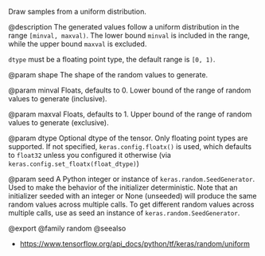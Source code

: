 Draw samples from a uniform distribution.

@description
The generated values follow a uniform distribution in the range
`[minval, maxval)`. The lower bound `minval` is included in the range,
while the upper bound `maxval` is excluded.

`dtype` must be a floating point type, the default range is `[0, 1)`.

@param shape
The shape of the random values to generate.

@param minval
Floats, defaults to 0. Lower bound of the range of
random values to generate (inclusive).

@param maxval
Floats, defaults to 1. Upper bound of the range of
random values to generate (exclusive).

@param dtype
Optional dtype of the tensor. Only floating point types are
supported. If not specified, `keras.config.floatx()` is used,
which defaults to `float32` unless you configured it otherwise (via
`keras.config.set_floatx(float_dtype)`)

@param seed
A Python integer or instance of
`keras.random.SeedGenerator`.
Used to make the behavior of the initializer
deterministic. Note that an initializer seeded with an integer
or None (unseeded) will produce the same random values
across multiple calls. To get different random values
across multiple calls, use as seed an instance
of `keras.random.SeedGenerator`.

@export
@family random
@seealso
+ <https://www.tensorflow.org/api_docs/python/tf/keras/random/uniform>
